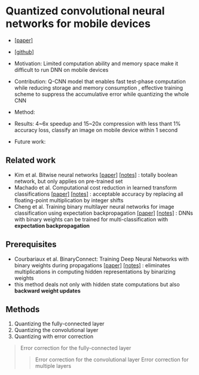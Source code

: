 # Quantized convolutional neural networks for mobile devices
* [[paper]](https://arxiv.org/pdf/1512.06473v3.pdf)
* [[github]](https://github.com/jiaxiang-wu/quantized-cnn)

* Motivation: Limited computation ability and memory space make it difficult to run DNN on mobile devices
* Contribution: Q-CNN model that enables fast test-phase computation while reducing storage and memory consumption
, effective training scheme to suppress the accumulative error while quantizing the whole CNN
* Method: 
* Results: 4~6x speedup and 15~20x compression with less thant 1% accuracy loss, classify an image on mobile device within 1 second
* Future work: 

## Related work
- Kim et al. Bitwise neural networks [[paper]](https://arxiv.org/pdf/1601.06071v1.pdf) [[notes]]() : totally boolean network, but only applies on pre-trained set
- Machado et al. Computational cost reduction in learned transform classifications [[paper]](https://arxiv.org/pdf/1504.06779v2.pdf) [[notes]]() : acceptable accuracy by replacing all floating-point multiplication by integer shifts
- Cheng et al. Training binary multilayer neural networks for image classification using expectation backpropagation [[paper]](https://arxiv.org/pdf/1503.03562v3.pdf) [[notes]]() : DNNs with binary weights can be trained for multi-classification with **expectation backpropagation**

## Prerequisites
- Courbariaux et al. BinaryConnect: Training Deep Neural Networks with binary weights during propagations [[paper]](https://arxiv.org/pdf/1511.00363v3.pdf) [[notes]]()
: eliminates multiplications in computing hidden representations by binarizing weights
- this method deals not only with hidden state computations but also **backward weight updates**

## Methods

1. Quantizing the fully-connected layer
2. Quantizing the convolutional layer
3. Quantizing with error correction
> Error correction for the fully-connected layer
>> Error correction for the convolutional layer
> Error correction for multiple layers
